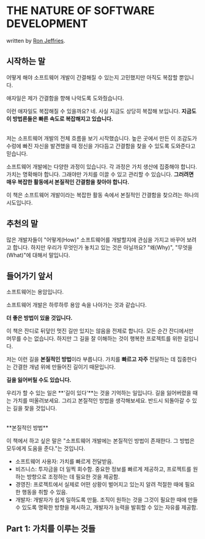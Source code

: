 # THE NATURE OF SOFTWARE DEVELOPMENT

written by [Ron Jeffries](http://ronjeffries.com/).


## 시작하는 말

어떻게 해야 소프트웨어 개발이 간결해질 수 있는지 고민했지만 아직도 복잡할 뿐입니다.

애자일은 제가 간결함을 향해 나악도록 도와줬습니다.

이런 애자일도 복잡해질 수 있을까요? 네. 사실 지금도 상당히 복잡해 보입니다. **지금도 이 방법론들은 빠른 속도로 복잡해지고 있습니다.**

<br />
저는 소프트웨어 개발의 전체 흐름을 보기 시작했습니다. 높은 곳에서 만든 이 조감도가 수렁에 빠진 자신을 발견했을 때 정신을 가다듬고 간결함을 찾을 수 있도록 도와준다고 믿습니다.

소프트웨어 개발에는 다양한 과정이 있습니다. 각 과정은 가치 생산에 집중해야 합니다. 가치는 명확해야 합니다. 그래야만 가치를 이끌 수 있고 관리할 수 있습니다. **그러려면 매우 복잡한 활동에서 본질적인 간결함을 찾아야 합니다.**

이 책은 소프트웨어 개발이라는 복잡한 활동 속에서 본질적인 간결함을 찾으려는 하나의 시도입니다.


## 추천의 말

많은 개발자들이 "어떻게(How)" 소프트웨어를 개발할지에 관심을 가지고 바꾸어 보려고 합니다. 하지만 우리가 무엇인가 놓치고 있는 것은 아닐까요? "왜(Why)", "무엇을(What)"에 대해서 말입니다.


## 들어가기 앞서

소프트웨어는 용암입니다.

소프트웨어 개발은 하루하루 용암 속을 나아가는 것과 같습니다.

**더 좋은 방법이 있을 것입니다.**

이 책은 잔디로 뒤덮인 멋진 길만 있지는 않음을 전제로 합니다. 모든 순간 잔디에서만 머무를 수는 없습니다. 하지만 그 길을 잘 이해하는 것이 행복한 프로젝트를 위한 길입니다.

저는 이런 길을 **본질적인 방법**이라 부릅니다. 가치를 **빠르고** **자주** 전달하는 데 집중한다는 간결한 개념 위에 만들어진 길이기 때문입니다.

**길을 잃어버릴 수도 있습니다.**

우리가 할 수 있는 일은 **'길이 있다'**는 것을 기억하는 일입니다. 길을 잃어버렸을 때는 가치를 떠올려보세요. 그리고 본질적인 방법을 생각해보세요. 반드시 되돌아갈 수 있는 길을 찾을 것입니다.

<br />
**본질적인 방법**

이 책에서 하고 싶은 말은 "소프트웨어 개발에는 본질적인 방법이 존재한다. 그 방법은 모두에게 도움을 준다."는 것입니다.

- 소프트웨어 사용자: 가치를 빠르게 전달받음.
- 비즈니스: 투자금을 더 일찍 회수함. 중요한 정보를 빠르게 제공하고, 프로젝트를 원하는 방향으로 조정하는 데 필요한 것을 제공함.
- 경영진: 프로젝트에서 실제로 어떤 상황이 벌어지고 있는지 알려 적절한 때에 필요한 행동을 취할 수 있음.
- 개발자: 개발자가 쉽게 일하도록 만듦. 조직이 원하는 것을 그것이 필요한 때에 만들 수 있도록 명확한 방향을 제시하고, 개발자가 능력을 발휘할 수 있는 자유를 제공함.


## Part 1: 가치를 이루는 것들

